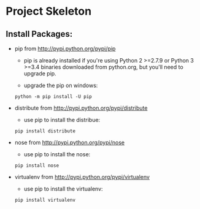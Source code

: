 # Project Skeleton

## Install Packages:

- pip from http://pypi.python.org/pypi/pip

	- pip is already installed if you're using Python 2 >=2.7.9 or Python 3 >=3.4 binaries downloaded from python.org, but you'll need to upgrade pip.

	- upgrade the pip on windows:
	
	```
	python -m pip install -U pip
	```
		
- distribute from http://pypi.python.org/pypi/distribute

 	- use pip to install the distribue:
	
	```
	pip install distribute
	```

	
- nose from http://pypi.python.org/pypi/nose

	- use pip to install the nose:
	
	```
	pip install nose
	```

- virtualenv from http://pypi.python.org/pypi/virtualenv

	- use pip to install the virtualenv:
	
	```
	pip install virtualenv
	```
